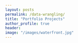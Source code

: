 ```yaml
---
layout: posts
permalink: /data-wrangling/
title: "Portfolio Projects"
author_profile: true
header:
image: "/images/waterfront.jpg"
---
```



